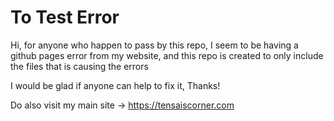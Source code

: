 # To Test Error

Hi, for anyone who happen to pass by this repo, I seem to be having a github pages error from my website, and this repo is created to only include the files that is causing the errors

I would be glad if anyone can help to fix it, Thanks!

Do also visit my main site -> https://tensaiscorner.com
